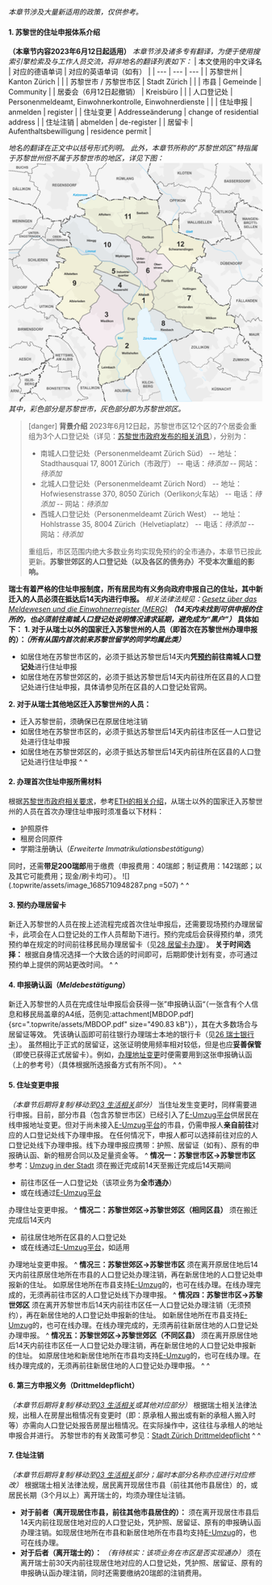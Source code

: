 *本章节涉及大量新适用的政策，仅供参考。*
#### **1. 苏黎世的住址申报体系介绍**
**（本章节内容2023年6月12日起适用）**
*本章节涉及诸多专有翻译，为便于使用搜索引擎检索及与工作人员交流，将非地名的翻译列表如下：*
| 本文使用的中文译名 | 对应的德语单词 | 对应的英语单词（如有） |
| --- | --- | --- |
| 苏黎世州 | Kanton Zürich | |
| 苏黎世市 / 苏黎世市区 | Stadt Zürich |  |
| 市县 | Gemeinde | Community |
| 居委会（6月12日起撤销） | Kreisbüro |  |
| 人口登记处 | Personenmeldeamt, Einwohnerkontrolle, Einwohnerdienste |  |
| 住址申报 | anmelden | register |
| 住址变更 | Addresseänderung | change of residential address |
| 住址注销 | abmelden | de-register |
| 居留卡 | Aufenthaltsbewilligung | residence permit |

*地名的翻译在正文中以括号形式列明。*
*此外，本章节所称的“苏黎世郊区”特指属于苏黎世州但不属于苏黎世市的地区，详见下图：*
![](.topwrite/assets/image_1685999282078.png)
*其中，彩色部分是苏黎世市，灰色部分即为苏黎世郊区。*

> [danger] **背景介绍**
> 2023年6月12日起，苏黎世市区12个区的7个居委会重组为3个人口登记处（详见：[苏黎世市政府发布的相关消息](<https://www.stadt-zuerich.ch/prd/de/index/ueber_das_departement/medien/medienmitteilungen/2023/maerz/230314a.html>)），分别为：
> - 南城人口登记处（Personenmeldeamt Zürich Süd）
> -- 地址：Stadthausquai 17, 8001 Zürich（市政厅）
> -- 电话：*待添加*
> -- 网站：*待添加*
> - 北城人口登记处（Personenmeldeamt Zürich Nord）
> -- 地址：Hofwiesenstrasse 370, 8050 Zürich（Oerlikon火车站）
> -- 电话：*待添加*
> -- 网站：*待添加*
> - 西城人口登记处（Personenmeldeamt Zürich West）
> -- 地址：Hohlstrasse 35, 8004 Zürich（Helvetiaplatz）
> -- 电话：*待添加*
> -- 网站：*待添加*
> 
> 重组后，市区范围内绝大多数业务均实现免预约的全市通办，本章节已按此更新。**苏黎世郊区的人口登记处（以及各区的债务办）不受本次重组的影响。**
> 
**瑞士有着严格的住址申报制度，所有居民均有义务向政府申报自己的住址，其中新迁入的人员必须在抵达后14天内进行申报。** 
*相关法律法规见：[Gesetz über das Meldewesen und die Einwohnerregister (MERG)](<http://www2.zhlex.zh.ch/appl/zhlex_r.nsf/0/37FA9D3FAA0D5447C1257F1D004A8834/$file/142.1_11.5.15_91.pdf>)*
***（14天内未找到可供申报的住所的，也必须前往南城人口登记处说明情况请求延期，避免成为“黑户”）***
**具体如下：**
**1. 对于从瑞士以外的国家迁入苏黎世州的人员（即首次在苏黎世州办理申报的）：*****（所有从国内首次前来苏黎世留学的同学均属此类）***
- 如居住地在苏黎世市区的，必须于抵达苏黎世后14天内**凭[预约](<https://www.etermin.net/personenmeldeamtsued>)前往南城人口登记处**进行住址申报
- 如居住地在苏黎世郊区的，必须于抵达苏黎世后14天内前往所在区县的人口登记处进行住址申报，具体请参见所在区县的人口登记处官网。

**2. 对于从瑞士其他地区迁入苏黎世州的人员：**
- 迁入苏黎世前，须确保已在原居住地注销
- 如居住地在苏黎世市区的，必须于抵达苏黎世后14天内前往市区任一人口登记处进行住址申报
- 如居住地在苏黎世郊区的，必须于抵达苏黎世后14天内前往所在区县的人口登记处进行住址申报
^
^
#### **2. 办理首次住址申报所需材料**
根据[苏黎世市政府相关要求](<https://www.stadt-zuerich.ch/prd/de/index/bevoelkerungsamt/umziehenmelden/zuzug.html>)，参考[ETH的相关介绍](<https://ethz.ch/de/studium/international/nach-ankunft/aufenthaltsbewilligung.html>)，从瑞士以外的国家迁入苏黎世州的人员在首次办理住址申报时须准备以下材料：
- 护照原件
- 租房合同原件
- 学期注册确认（*Erweiterte Immatrikulationsbestätigung*）

同时，还需**带足200瑞郎**用于缴费（申报费用：40瑞郎；制证费用：142瑞郎；以及其它可能费用；现金/刷卡均可）。
![](.topwrite/assets/image_1685710948287.png =507)
^
^
#### **3**. **预约办理居留卡**

新迁入苏黎世的人员在按上述流程完成首次住址申报后，还需要现场预约办理居留卡，此项会在人口登记处的工作人员帮助下进行。预约完成后会获得预约单，须凭预约单在规定的时间前往移民局办理居留卡（见[28 居留卡办理](<28移民局录指纹.md>)）。
**关于时间选择：** 根据自身情况选择一个大致合适的时间即可，后期即使计划有变，亦可通过预约单上提供的网站更改时间。
^
^
#### **4**. **申报确认函（*Meldebestätigung*）**

新迁入苏黎世的人员在完成住址申报后会获得一张”申报确认函“（一张含有个人信息和移民局盖章的A4纸，范例见:attachment[MBDOP.pdf]{src=".topwrite/assets/MBDOP.pdf" size="490.83 kB"}），其在大多数场合与居留证等效。
凭该确认函即可前往银行办理瑞士本地的银行卡（见[26 瑞士银行卡](<26瑞士银行卡.md>)）。
虽然相比于正式的居留证，这张证明使用频率相对较低，但是也应**妥善保管**（即使已获得正式居留卡）。例如，[办理地址变更](https://www.stadt-zuerich.ch/prd/de/index/bevoelkerungsamt/umziehenmelden/umzug.html)时便需要用到这张申报确认函（上的参考号）（具体根据所选报备方式有所不同）。
^
^
#### **5**. **住址变更申报**
*（本章节后期将复制/移动至[03 生活相关](<03生活相关.md>)部分）*
当住址发生变更时，同样需要进行申报。目前，部分市县（包含苏黎世市区）已经引入了[E-Umzug平台](<https://www.stadt-zuerich.ch/prd/de/index/bevoelkerungsamt/onlineschalter/eumzug.html>)供居民在线申报地址变更。但对于尚未接入[E-Umzug平台](<https://www.stadt-zuerich.ch/prd/de/index/bevoelkerungsamt/onlineschalter/eumzug.html>)的市县，仍需申报人**亲自前往**对应的人口登记处线下办理申报。
在任何情况下，申报人都可以选择前往对应的人口登记处线下办理申报。线下办理申报应携带：护照、居留证（如有）、原有的申报确认函、新的租房合同以及足量资金等。
^
**情况一：苏黎世市区→苏黎世市区**
参考：[Umzug in der Stadt](<https://www.stadt-zuerich.ch/prd/de/index/bevoelkerungsamt/umziehenmelden/umzug.html>)
须在搬迁完成前14天至搬迁完成后14天期间
- 前往市区任一人口登记处（该项业务为**全市通办**）
- 或在线通过[E-Umzug平台](<https://www.stadt-zuerich.ch/prd/de/index/bevoelkerungsamt/onlineschalter/eumzug.html>)

办理住址变更申报。
^
**情况二：苏黎世郊区→苏黎世郊区（相同区县）**
须在搬迁完成后14天内
- 前往居住地所在区县的人口登记处
- 或在线通过[E-Umzug平台](<https://www.stadt-zuerich.ch/prd/de/index/bevoelkerungsamt/onlineschalter/eumzug.html>)，如适用

办理地址变更申报。
^
**情况三：苏黎世郊区→苏黎世市区**
须在离开原居住地后14天内前往原居住地所在市县的人口登记处办理注销，再在新居住地的人口登记处申报新的住址。
如原居住地所在市县支持[E-Umzug](<https://www.stadt-zuerich.ch/prd/de/index/bevoelkerungsamt/onlineschalter/eumzug.html>)的，也可在线办理。在线办理完成的，无须再前往市区的人口登记处线下办理申报。
^
**情况四：苏黎世市区→苏黎世郊区**
须在离开苏黎世市后14天内前往市区任一人口登记处办理注销（无须预约），再在新居住地的人口登记处申报新的住址。
如新居住地所在市县支持[E-Umzug](<https://www.stadt-zuerich.ch/prd/de/index/bevoelkerungsamt/onlineschalter/eumzug.html>)的，也可在线办理。在线办理完成的，无须再前往新居住地的人口登记处办理申报。
^
**情况五：苏黎世郊区→苏黎世郊区（不同区县）**
须在离开原居住地后14天内前往市区任一人口登记处办理注销，再在新居住地的人口登记处申报新的住址。
如原居住地和新居住地所在市县均支持[E-Umzug](<https://www.stadt-zuerich.ch/prd/de/index/bevoelkerungsamt/onlineschalter/eumzug.html>)的，也可在线办理。在线办理完成的，无须再前往新居住地的人口登记处办理申报。
^
^
#### **6**. **第三方申报义务（Drittmeldepflicht）**
*（本章节后期将复制/移动至[03 生活相关](<03生活相关.md>)或其他对应部分）*
根据瑞士相关法律法规，出租人在房屋出租情况有变更时（即：原承租人搬出或有新的承租人搬入时等）亦需向人口登记处报告房屋出租情况。在实际操作中，这往往与承租人的地址申报合并进行。
苏黎世市的有关政策可参见：[Stadt Zürich Drittmeldepflicht](<https://www.stadt-zuerich.ch/prd/de/index/bevoelkerungsamt/umziehenmelden/drittmeldepflicht.html>)
^
^
#### **7**. **住址注销**
*（本章节后期将复制/移动至[03 生活相关](<03生活相关.md>)部分；届时本部分名称亦应进行对应修改）*
根据瑞士相关法律法规，居民离开现居住市县（前往其他市县居住）的，或居民长期（3个月以上）离开瑞士的，均须办理住址注销。
- **对于前者（离开现居住市县，前往其他市县居住的）：**
须在离开现居住市县后14天内前往现居住地对应的人口登记处，凭护照、居留证、原有的申报确认函办理注销。如现居住地所在市县和新居住地所在市县均支持[E-Umzug](<https://www.stadt-zuerich.ch/prd/de/index/bevoelkerungsamt/onlineschalter/eumzug.html>)的，也可在线办理。
- **对于后者（离开瑞士的）：**
*（有待核实：该项业务在市区是否实现通办）*
须在离开瑞士前30天内前往现居住地对应的人口登记处，凭护照、居留证、原有的申报确认函办理注销，同时还需要缴纳20瑞郎的注销费用。